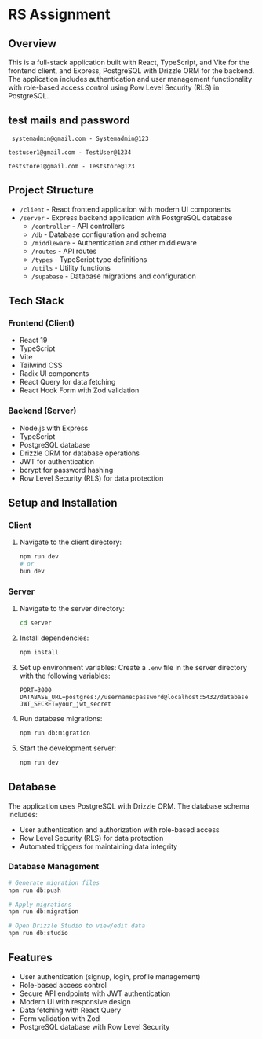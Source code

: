 # RS Assignment

## Overview

This is a full-stack application built with React, TypeScript, and Vite for the frontend client, and Express, PostgreSQL with Drizzle ORM for the backend. The application includes authentication and user management functionality with role-based access control using Row Level Security (RLS) in PostgreSQL.

## test mails and password

```
 systemadmin@gmail.com - Systemadmin@123
```

```
testuser1@gmail.com - TestUser@1234
```

```
teststore1@gmail.com - Teststore@123
```

## Project Structure

- `/client` - React frontend application with modern UI components
- `/server` - Express backend application with PostgreSQL database
  - `/controller` - API controllers
  - `/db` - Database configuration and schema
  - `/middleware` - Authentication and other middleware
  - `/routes` - API routes
  - `/types` - TypeScript type definitions
  - `/utils` - Utility functions
  - `/supabase` - Database migrations and configuration

## Tech Stack

### Frontend (Client)

- React 19
- TypeScript
- Vite
- Tailwind CSS
- Radix UI components
- React Query for data fetching
- React Hook Form with Zod validation

### Backend (Server)

- Node.js with Express
- TypeScript
- PostgreSQL database
- Drizzle ORM for database operations
- JWT for authentication
- bcrypt for password hashing
- Row Level Security (RLS) for data protection

## Setup and Installation

### Client

1. Navigate to the client directory:
   ```bash
   npm run dev
   # or
   bun dev
   ```

### Server

1. Navigate to the server directory:

   ```bash
   cd server
   ```

2. Install dependencies:

   ```bash
   npm install
   ```

3. Set up environment variables:
   Create a `.env` file in the server directory with the following variables:

   ```
   PORT=3000
   DATABASE_URL=postgres://username:password@localhost:5432/database
   JWT_SECRET=your_jwt_secret
   ```

4. Run database migrations:

   ```bash
   npm run db:migration
   ```

5. Start the development server:
   ```bash
   npm run dev
   ```

## Database

The application uses PostgreSQL with Drizzle ORM. The database schema includes:

- User authentication and authorization with role-based access
- Row Level Security (RLS) for data protection
- Automated triggers for maintaining data integrity

### Database Management

```bash
# Generate migration files
npm run db:push

# Apply migrations
npm run db:migration

# Open Drizzle Studio to view/edit data
npm run db:studio
```

## Features

- User authentication (signup, login, profile management)
- Role-based access control
- Secure API endpoints with JWT authentication
- Modern UI with responsive design
- Data fetching with React Query
- Form validation with Zod
- PostgreSQL database with Row Level Security
